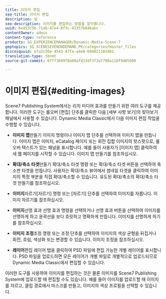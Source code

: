 ```yaml
---
title: 이미지 편집
seo-title: 이미지 편집
description: 널
seo-description: 이미지를 편집하는 방법을 알아봅니다.
uuid: 6e453c5b-71ab-47e4-8f3c-43357b846abc
contentOwner: admin
content-type: reference
products: SG_EXPERIENCEMANAGER/Dynamic-Media-Scene-7
geptopics: SG_SCENESEVENONDEMAND_PK/categories/master_files
discoiquuid: efa2c56e-4543-47fa-a4e8-b94021102d01
translation-type: tm+mt
source-git-commit: 6fff3699f8a08af433df3f3a7790a11bf9d05b00

---
```



# 이미지 편집{#editing-images}

Scene7 Publishing System에서는 리치 미디어 효과를 만들기 위한 여러 도구를 제공합니다. 이러한 도구는 롤오버 [편집] 단추를 클릭한 다음 [세부 사항 보기]의 찾아보기 패널에서 사용할 수 있습니다. Dynamic Media Classic에서 다음 이미지 편집 작업을 수행할 수 있습니다.

* **이미지 맵**&#x200B;만들기 이미지 명령이나 이미지 맵 단추를 선택하여 이미지 맵을 만듭니다. 이미지 맵은 이미지, eCatalog 페이지 또는 회전 집합 이미지의 핫스팟으로, 롤오버 텍스트가 있는 패널을 표시합니다. 예를 들어 사용자가 [이미지 맵] 클릭하여 새 웹 페이지를 시작할 수 있습니다. 이미지 맵 만들기를 참조하십시오.

* **확대/축소 타겟**&#x200B;만들기 확대/축소 타겟 명령 또는 확대/축소 타겟 버튼을 선택하여 축소판 타겟을 만듭니다. 사용자는 확대/축소 뷰어에서 썸네일 타겟을 클릭하여 이미지의 특정 부분을 직접 확대/축소할 수 있습니다. 유도된 확대/축소의 확대/축소 타겟 만들기를 참조하십시오.

* **이미지**&#x200B;자르기[자르기] 명령 또는 [자르기] 단추를 선택하여 이미지를 자릅니다. 이미지 자르기를 참조하십시오.

* **이미지**&#x200B;선명 효과 선명 효과 명령을 선택하거나 선명 효과 버튼을 선택하여 이미지를 선명하게 하고 윤곽선을 보다 흐릿하고 명확하게 만듭니다. 이미지를 선명하게 하기를 참조하십시오.

* **이미지 조정**&#x200B;조정 명령 또는 조정 단추를 선택하여 이미지의 색상 균형을 뒤집거나 회전, 흐림, 색상화 또는 변경할 수 있습니다. 이미지 조정을 참조하십시오.

* **레이어**&#x200B;편집 레이어 탭을 클릭하여 PSD 파일에 편집 가능한 개별 레이어를 표시합니다. PSD 파일을 업로드하면 모든 레이어가 개별 파일로 개별적으로 업로드되므로 Dynamic Media Classic에서 편집할 수 있습니다.

이러한 도구를 사용하여 이미지를 편집하는 것은 물론 이미지를 Scene7 Publishing System에 업로드할 때 편집할 수도 있습니다. 예를 들어 이미지를 업로드할 때 이미지를 자르고, 클립 경로에서 마스크를 만들고, 이미지의 색상 프로필을 선택할 수 있습니다.
